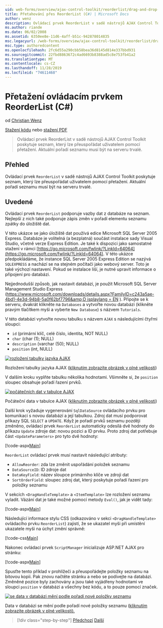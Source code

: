 ```yaml
---
uid: web-forms/overview/ajax-control-toolkit/reorderlist/drag-and-drop-via-reorderlist-cs
title: Přetahování přes ReorderList (C#) | Microsoft Docs
author: wenz
description: Ovládací prvek ReorderList v sadě nástrojů AJAX Control Toolkit poskytuje seznam, který lze přeuspořádat uživatelem pomocí přetažení. Aktuální pořadí seznamu bude...
ms.author: riande
ms.date: 06/02/2008
ms.assetid: 6350ee8e-11d6-4aff-b51c-942878014835
msc.legacyurl: /web-forms/overview/ajax-control-toolkit/reorderlist/drag-and-drop-via-reorderlist-cs
msc.type: authoredcontent
ms.openlocfilehash: 2fc6d55a290cbb58bea36d8145d814e337bbd931
ms.sourcegitcommit: 22fbd8863672c4ad6693b8388ad5c8e753fb41a2
ms.translationtype: MT
ms.contentlocale: cs-CZ
ms.lasthandoff: 11/28/2019
ms.locfileid: "74611468"
---
```

# <a name="drag-and-drop-via-reorderlist-c"></a>Přetažení ovládacím prvkem ReorderList (C#)

od [Christian Wenz](https://github.com/wenz)

[Stažení kódu](https://download.microsoft.com/download/9/3/f/93f8daea-bebd-4821-833b-95205389c7d0/ReorderList5.cs.zip) nebo [stažení PDF](https://download.microsoft.com/download/2/d/c/2dc10e34-6983-41d4-9c08-f78f5387d32b/reorderlist5CS.pdf)

> Ovládací prvek ReorderList v sadě nástrojů AJAX Control Toolkit poskytuje seznam, který lze přeuspořádat uživatelem pomocí přetažení. Aktuální pořadí seznamu musí být na serveru trvalé.

## <a name="overview"></a>Přehled

Ovládací prvek `ReorderList` v sadě nástrojů AJAX Control Toolkit poskytuje seznam, který lze přeuspořádat uživatelem pomocí přetažení. Aktuální pořadí seznamu musí být na serveru trvalé.

## <a name="steps"></a>Uvedené

Ovládací prvek `ReorderList` podporuje vazby dat z databáze na seznam. Nejlepší z nich také podporuje zápis změn v pořadí elementu seznamu zpátky do úložiště dat.

V této ukázce se jako úložiště dat používá edice Microsoft SQL Server 2005 Express. Databáze je volitelná (a bezplatná) součást instalace sady Visual Studio, včetně verze Express Edition. Je také k dispozici jako samostatné stažení v rámci [https://go.microsoft.com/fwlink/?LinkId=64064](https://go.microsoft.com/fwlink/?LinkId=64064). V této ukázce předpokládáme, že instance SQL Server 2005 Express Edition se nazývá `SQLEXPRESS` a nachází se na stejném počítači jako webový server. Toto je také výchozí nastavení. Pokud se instalace liší, je nutné upravit informace o připojení pro databázi.

Nejjednodušší způsob, jak nastavit databázi, je použít Microsoft SQL Server Management Studio Express ([https://www.microsoft.com/downloads/details.aspx?FamilyID=c243a5ae-4bd1-4e3d-94b8-5a0f62bf7796&amp;D isplaylang = EN](https://www.microsoft.com/downloads/details.aspx?FamilyID=c243a5ae-4bd1-4e3d-94b8-5a0f62bf7796&amp;DisplayLang=en) ). Připojte se k serveru, dvakrát klikněte na `Databases` a vytvořte novou databázi (klikněte pravým tlačítkem myši a vyberte `New Database`) s názvem `Tutorials`.

V této databázi vytvořte novou tabulku s názvem `AJAX` s následujícími čtyřmi sloupci:

- `id` (primární klíč, celé číslo, identita, NOT NULL)
- `char` (char (1); NULL)
- `description` (varchar (50); NULL)
- `position` (int, NULL)

[![rozložení tabulky jazyka AJAX](drag-and-drop-via-reorderlist-cs/_static/image2.png)](drag-and-drop-via-reorderlist-cs/_static/image1.png)

Rozložení tabulky jazyka AJAX ([kliknutím zobrazíte obrázek v plné velikosti](drag-and-drop-via-reorderlist-cs/_static/image3.png))

V dalším kroku vyplňte tabulku několika hodnotami. Všimněte si, že `position` sloupec obsahuje pořadí řazení prvků.

[![počátečních dat v tabulce AJAX](drag-and-drop-via-reorderlist-cs/_static/image5.png)](drag-and-drop-via-reorderlist-cs/_static/image4.png)

Počáteční data v tabulce AJAX ([kliknutím zobrazíte obrázek v plné velikosti](drag-and-drop-via-reorderlist-cs/_static/image6.png))

Další krok vyžaduje vygenerování `SqlDataSource` ovládacího prvku pro komunikaci s novou databází a její tabulkou. Zdroj dat musí podporovat příkazy SQL `SELECT` a `UPDATE`. Když je pořadí prvků seznamu později změněno, ovládací prvek `ReorderList` automaticky odesílá dvě hodnoty do příkazu `Update` zdroje dat: novou pozici a ID prvku. Proto zdroj dat potřebuje část `<UpdateParameters>` pro tyto dvě hodnoty:

[!code-aspx[Main](drag-and-drop-via-reorderlist-cs/samples/sample1.aspx)]

`ReorderList` ovládací prvek musí nastavit následující atributy:

- `AllowReorder`: zda lze změnit uspořádání položek seznamu
- `DataSourceID`: ID zdroje dat
- `DataKeyField`: název sloupce primárního klíče ve zdroji dat
- `SortOrderField`: sloupec zdroj dat, který poskytuje pořadí řazení pro položky seznamu

V sekcích `<DragHandleTemplate>` a `<ItemTemplate>` lze rozložení seznamu vyladit. Vázání dat je také možné pomocí metody `Eval()`, jak je vidět tady:

[!code-aspx[Main](drag-and-drop-via-reorderlist-cs/samples/sample2.aspx)]

Následující informace stylu CSS (odkazováno v sekci `<DragHandleTemplate>` ovládacího prvku `ReorderList`) zajistí, že se ukazatel myši při umístění ukazatele myši na úchyt změní správně:

[!code-css[Main](drag-and-drop-via-reorderlist-cs/samples/sample3.css)]

Nakonec ovládací prvek `ScriptManager` inicializuje ASP.NET AJAX pro stránku:

[!code-aspx[Main](drag-and-drop-via-reorderlist-cs/samples/sample4.aspx)]

Spusťte tento příklad v prohlížeči a přeuspořádejte položky seznamu na bitovou kopii. Pak znovu načtěte stránku a nebo se podívejte na databázi. Změněné pozice byly zachovány a jsou také vyjádřeny hodnotami ve sloupci `position` v databázi a všechny bez kódu, a to pouze pomocí značek.

[![se data v databázi mění podle pořadí nové položky seznamu](drag-and-drop-via-reorderlist-cs/_static/image8.png)](drag-and-drop-via-reorderlist-cs/_static/image7.png)

Data v databázi se mění podle pořadí nové položky seznamu ([kliknutím zobrazíte obrázek v plné velikosti).](drag-and-drop-via-reorderlist-cs/_static/image9.png)

> [!div class="step-by-step"]
> [Předchozí](using-postbacks-with-reorderlist-cs.md)
> [Další](using-postbacks-with-reorderlist-vb.md)
